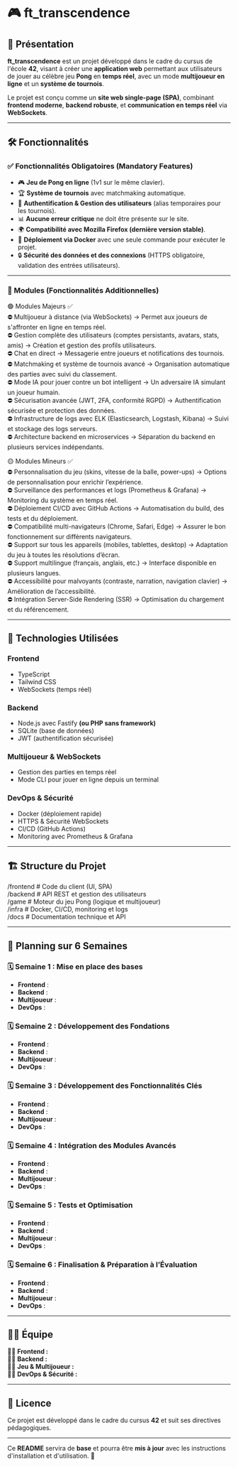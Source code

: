 # 🎮 ft_transcendence

## 🚀 Présentation

**ft_transcendence** est un projet développé dans le cadre du cursus de l'école **42**, visant à créer une **application web** permettant aux utilisateurs de jouer au célèbre jeu **Pong** en **temps réel**, avec un mode **multijoueur en ligne** et un **système de tournois**.

Le projet est conçu comme un **site web single-page (SPA)**, combinant **frontend moderne**, **backend robuste**, et **communication en temps réel** via **WebSockets**.

---

## 🛠️ Fonctionnalités

### **✅ Fonctionnalités Obligatoires (Mandatory Features)**

- 🎮 **Jeu de Pong en ligne** (1v1 sur le même clavier).  
- 🏆 **Système de tournois** avec matchmaking automatique.  
- 🔐 **Authentification & Gestion des utilisateurs** (alias temporaires pour les tournois).  
- 📊 **Aucune erreur critique** ne doit être présente sur le site.  
- 🌍 **Compatibilité avec Mozilla Firefox (dernière version stable)**.  
- 🐳 **Déploiement via Docker** avec une seule commande pour exécuter le projet.  
- 🔒 **Sécurité des données et des connexions** (HTTPS obligatoire, validation des entrées utilisateurs).  

---

### **📌 Modules (Fonctionnalités Additionnelles)**

🟢 Modules Majeurs ✅  
⛔ Multijoueur à distance (via WebSockets) → Permet aux joueurs de s'affronter en ligne en temps réel.  
⛔ Gestion complète des utilisateurs (comptes persistants, avatars, stats, amis) → Création et gestion des profils utilisateurs.  
⛔ Chat en direct → Messagerie entre joueurs et notifications des tournois.  
⛔ Matchmaking et système de tournois avancé → Organisation automatique des parties avec suivi du classement.  
⛔ Mode IA pour jouer contre un bot intelligent → Un adversaire IA simulant un joueur humain.  
⛔ Sécurisation avancée (JWT, 2FA, conformité RGPD) → Authentification sécurisée et protection des données.  
⛔ Infrastructure de logs avec ELK (Elasticsearch, Logstash, Kibana) → Suivi et stockage des logs serveurs.  
⛔ Architecture backend en microservices → Séparation du backend en plusieurs services indépendants.  

🟡 Modules Mineurs ✅  
⛔ Personnalisation du jeu (skins, vitesse de la balle, power-ups) → Options de personnalisation pour enrichir l’expérience.  
⛔ Surveillance des performances et logs (Prometheus & Grafana) → Monitoring du système en temps réel.  
⛔ Déploiement CI/CD avec GitHub Actions → Automatisation du build, des tests et du déploiement.  
⛔ Compatibilité multi-navigateurs (Chrome, Safari, Edge) → Assurer le bon fonctionnement sur différents navigateurs.  
⛔ Support sur tous les appareils (mobiles, tablettes, desktop) → Adaptation du jeu à toutes les résolutions d’écran.  
⛔ Support multilingue (français, anglais, etc.) → Interface disponible en plusieurs langues.  
⛔ Accessibilité pour malvoyants (contraste, narration, navigation clavier) → Amélioration de l’accessibilité.  
⛔ Intégration Server-Side Rendering (SSR) → Optimisation du chargement et du référencement.  

---

## 📌 Technologies Utilisées

### **Frontend**
- TypeScript
- Tailwind CSS
- WebSockets (temps réel)

### **Backend**
- Node.js avec Fastify **(ou PHP sans framework)**
- SQLite (base de données)
- JWT (authentification sécurisée)

### **Multijoueur & WebSockets**
- Gestion des parties en temps réel
- Mode CLI pour jouer en ligne depuis un terminal

### **DevOps & Sécurité**
- Docker (déploiement rapide)
- HTTPS & Sécurité WebSockets
- CI/CD (GitHub Actions)
- Monitoring avec Prometheus & Grafana

---

## 🏗️ Structure du Projet

/frontend        # Code du client (UI, SPA)  
/backend         # API REST et gestion des utilisateurs  
/game            # Moteur du jeu Pong (logique et multijoueur)  
/infra           # Docker, CI/CD, monitoring et logs  
/docs            # Documentation technique et API  

---

## 📅 Planning sur 6 Semaines

### **🗓️ Semaine 1 : Mise en place des bases**
- **Frontend** : 
- **Backend** : 
- **Multijoueur** : 
- **DevOps** : 

### **🗓️ Semaine 2 : Développement des Fondations**
- **Frontend** : 
- **Backend** : 
- **Multijoueur** : 
- **DevOps** : 

### **🗓️ Semaine 3 : Développement des Fonctionnalités Clés**
- **Frontend** : 
- **Backend** : 
- **Multijoueur** : 
- **DevOps** : 

### **🗓️ Semaine 4 : Intégration des Modules Avancés**
- **Frontend** : 
- **Backend** : 
- **Multijoueur** : 
- **DevOps** : 

### **🗓️ Semaine 5 : Tests et Optimisation**
- **Frontend** : 
- **Backend** : 
- **Multijoueur** : 
- **DevOps** : 

### **🗓️ Semaine 6 : Finalisation & Préparation à l’Évaluation**
- **Frontend** : 
- **Backend** : 
- **Multijoueur** : 
- **DevOps** : 

---

## 🧑‍💻 Équipe

👨‍💻 **Frontend :**  
👨‍💻 **Backend :**  
👨‍💻 **Jeu & Multijoueur :**  
👨‍💻 **DevOps & Sécurité :**  

---

## 📜 Licence

Ce projet est développé dans le cadre du cursus **42** et suit ses directives pédagogiques.  

---

Ce **README** servira de **base** et pourra être **mis à jour** avec les instructions d'installation et d'utilisation. 🚀
